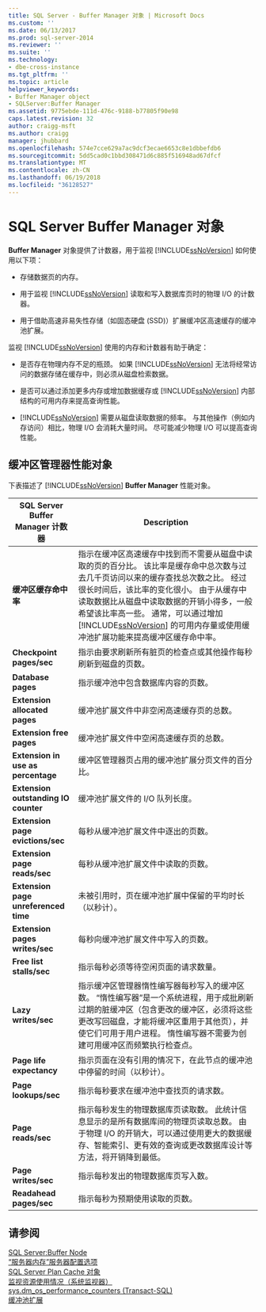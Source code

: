 ```yaml
---
title: SQL Server - Buffer Manager 对象 | Microsoft Docs
ms.custom: ''
ms.date: 06/13/2017
ms.prod: sql-server-2014
ms.reviewer: ''
ms.suite: ''
ms.technology:
- dbe-cross-instance
ms.tgt_pltfrm: ''
ms.topic: article
helpviewer_keywords:
- Buffer Manager object
- SQLServer:Buffer Manager
ms.assetid: 9775ebde-111d-476c-9188-b77805f90e98
caps.latest.revision: 32
author: craigg-msft
ms.author: craigg
manager: jhubbard
ms.openlocfilehash: 574e7cce629a7ac9dcf3ecae6653c8e1dbbefdb6
ms.sourcegitcommit: 5dd5cad0c1bbd308471d6c885f516948ad67dfcf
ms.translationtype: MT
ms.contentlocale: zh-CN
ms.lasthandoff: 06/19/2018
ms.locfileid: "36128527"
---
```

# <a name="sql-server-buffer-manager-object"></a>SQL Server Buffer Manager 对象
  **Buffer Manager** 对象提供了计数器，用于监视 [!INCLUDE[ssNoVersion](../../includes/ssnoversion-md.md)] 如何使用以下项：  
  
-   存储数据页的内存。  
  
-   用于监视 [!INCLUDE[ssNoVersion](../../includes/ssnoversion-md.md)] 读取和写入数据库页时的物理 I/O 的计数器。  
  
-   用于借助高速非易失性存储（如固态硬盘 (SSD)）扩展缓冲区高速缓存的缓冲池扩展。  
  
 监视 [!INCLUDE[ssNoVersion](../../includes/ssnoversion-md.md)] 使用的内存和计数器有助于确定：  
  
-   是否存在物理内存不足的瓶颈。 如果 [!INCLUDE[ssNoVersion](../../includes/ssnoversion-md.md)] 无法将经常访问的数据存储在缓存中，则必须从磁盘检索数据。  
  
-   是否可以通过添加更多内存或增加数据缓存或 [!INCLUDE[ssNoVersion](../../includes/ssnoversion-md.md)] 内部结构的可用内存来提高查询性能。  
  
-   [!INCLUDE[ssNoVersion](../../includes/ssnoversion-md.md)] 需要从磁盘读取数据的频率。 与其他操作（例如内存访问）相比，物理 I/O 会消耗大量时间。 尽可能减少物理 I/O 可以提高查询性能。  
  
## <a name="buffer-manager-performance-objects"></a>缓冲区管理器性能对象  
 下表描述了 [!INCLUDE[ssNoVersion](../../includes/ssnoversion-md.md)] **Buffer Manager** 性能对象。  
  
|SQL Server Buffer Manager 计数器|Description|  
|----------------------------------------|-----------------|  
|**缓冲区缓存命中率**|指示在缓冲区高速缓存中找到而不需要从磁盘中读取的页的百分比。 该比率是缓存命中总次数与过去几千页访问以来的缓存查找总次数之比。 经过很长时间后，该比率的变化很小。 由于从缓存中读取数据比从磁盘中读取数据的开销小得多，一般希望该比率高一些。 通常，可以通过增加 [!INCLUDE[ssNoVersion](../../includes/ssnoversion-md.md)] 的可用内存量或使用缓冲池扩展功能来提高缓冲区缓存命中率。|  
|**Checkpoint pages/sec**|指示由要求刷新所有脏页的检查点或其他操作每秒刷新到磁盘的页数。|  
|**Database pages**|指示缓冲池中包含数据库内容的页数。|  
|**Extension allocated pages**|缓冲池扩展文件中非空闲高速缓存页的总数。|  
|**Extension free pages**|缓冲池扩展文件中空闲高速缓存页的总数。|  
|**Extension in use as percentage**|缓冲区管理器页占用的缓冲池扩展分页文件的百分比。|  
|**Extension outstanding IO counter**|缓冲池扩展文件的 I/O 队列长度。|  
|**Extension page evictions/sec**|每秒从缓冲池扩展文件中逐出的页数。|  
|**Extension page reads/sec**|每秒从缓冲池扩展文件中读取的页数。|  
|**Extension page unreferenced time**|未被引用时，页在缓冲池扩展中保留的平均时长（以秒计）。|  
|**Extension pages writes/sec**|每秒向缓冲池扩展文件中写入的页数。|  
|**Free list stalls/sec**|指示每秒必须等待空闲页面的请求数量。|  
|**Lazy writes/sec**|指示缓冲区管理器惰性编写器每秒写入的缓冲区数。 “惰性编写器”是一个系统进程，用于成批刷新过期的脏缓冲区（包含更改的缓冲区，必须将这些更改写回磁盘，才能将缓冲区重用于其他页），并使它们可用于用户进程。 惰性编写器不需要为创建可用缓冲区而频繁执行检查点。|  
|**Page life expectancy**|指示页面在没有引用的情况下，在此节点的缓冲池中停留的时间（以秒计）。|  
|**Page lookups/sec**|指示每秒要求在缓冲池中查找页的请求数。|  
|**Page reads/sec**|指示每秒发生的物理数据库页读取数。 此统计信息显示的是所有数据库间的物理页读取总数。 由于物理 I/O 的开销大，可以通过使用更大的数据缓存、智能索引、更有效的查询或更改数据库设计等方法，将开销降到最低。|  
|**Page writes/sec**|指示每秒发出的物理数据库页写入数。|  
|**Readahead pages/sec**|指示每秒为预期使用读取的页数。|  
  
## <a name="see-also"></a>请参阅  
 [SQL Server:Buffer Node](sql-server-buffer-node.md)   
 [“服务器内存”服务器配置选项](../../database-engine/configure-windows/server-memory-server-configuration-options.md)   
 [SQL Server Plan Cache 对象](sql-server-plan-cache-object.md)   
 [监视资源使用情况（系统监视器）](monitor-resource-usage-system-monitor.md)   
 [sys.dm_os_performance_counters (Transact-SQL)](/sql/relational-databases/system-dynamic-management-views/sys-dm-os-performance-counters-transact-sql)   
 [缓冲池扩展](../../database-engine/configure-windows/buffer-pool-extension.md)  
  
  
